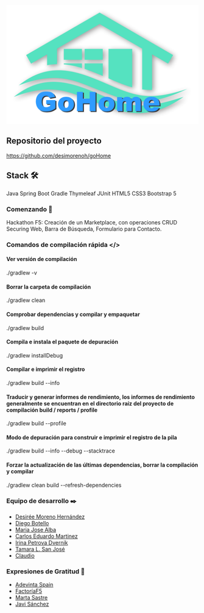 

![](src/main/resources/static/img/gohome.png)

## Repositorio del proyecto
https://github.com/desimorenoh/goHome

## Stack 🛠️
Java
Spring Boot
Gradle
Thymeleaf
JUnit
HTML5
CSS3
Bootstrap 5

### Comenzando 🚀
Hackathon F5: Creación de un Marketplace, con operaciones CRUD
Securing Web, Barra de Búsqueda, Formulario para Contacto.

### Comandos de compilación rápida </>
#### Ver versión de compilación
./gradlew -v
#### Borrar la carpeta de compilación
./gradlew clean
#### Comprobar dependencias y compilar y empaquetar
./gradlew build
#### Compila e instala el paquete de depuración
./gradlew installDebug
#### Compilar e imprimir el registro
./gradlew build --info
#### Traducir y generar informes de rendimiento, los informes de rendimiento generalmente se encuentran en el directorio raíz del proyecto de compilación build / reports / profile
./gradlew build --profile
#### Modo de depuración para construir e imprimir el registro de la pila
./gradlew build --info --debug --stacktrace
#### Forzar la actualización de las últimas dependencias, borrar la compilación y compilar
./gradlew clean build --refresh-dependencies

### Equipo de desarrollo ✒️
- [Desirée Moreno Hernández](https://github.com/desimorenoh)
- [Diego Botello](https://github.com/diegoabt18)
- [Maria Jose Alba](https://github.com/majoalba20)
- [Carlos Eduardo Martinez](https://github.com/marvintt)
- [Irina Petrova Dvernik](https://github.com/irina-p-d)
- [Tamara L. San José](https://github.com/tamarasanjm)
- [Claudio ](https://github.com/Claucode97)


### Expresiones de Gratitud 🎁
- [Adevinta Spain](https://www.adevinta.es/)
- [FactoríaF5](https://github.com/FactoriaF5Code)
- [Marta Sastre](https://github.com/msastreharo)  
- [Javi Sánchez](https://github.com/jsrois)